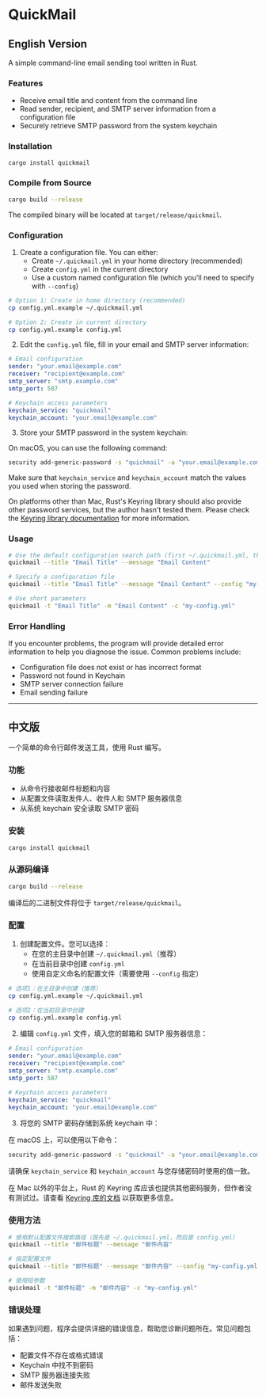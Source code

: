 # QuickMail

## English Version

A simple command-line email sending tool written in Rust.

### Features

- Receive email title and content from the command line
- Read sender, recipient, and SMTP server information from a configuration file
- Securely retrieve SMTP password from the system keychain

### Installation

```bash
cargo install quickmail
```

### Compile from Source

```bash
cargo build --release
```

The compiled binary will be located at `target/release/quickmail`.

### Configuration

1. Create a configuration file. You can either:
   - Create `~/.quickmail.yml` in your home directory (recommended)
   - Create `config.yml` in the current directory
   - Use a custom named configuration file (which you'll need to specify with `--config`)

```bash
# Option 1: Create in home directory (recommended)
cp config.yml.example ~/.quickmail.yml

# Option 2: Create in current directory
cp config.yml.example config.yml
```

2. Edit the `config.yml` file, fill in your email and SMTP server information:

```yaml
# Email configuration
sender: "your.email@example.com"
receiver: "recipient@example.com"
smtp_server: "smtp.example.com"
smtp_port: 587

# Keychain access parameters
keychain_service: "quickmail"
keychain_account: "your.email@example.com"
```

3. Store your SMTP password in the system keychain:

On macOS, you can use the following command:

```bash
security add-generic-password -s "quickmail" -a "your.email@example.com" -w "your-password"
```

Make sure that `keychain_service` and `keychain_account` match the values you used when storing the password.

On platforms other than Mac, Rust's Keyring library should also provide other password services, but the author hasn't tested them. Please check the [Keyring library documentation](https://docs.rs/keyring/latest/keyring/) for more information.

### Usage

```bash
# Use the default configuration search path (first ~/.quickmail.yml, then config.yml)
quickmail --title "Email Title" --message "Email Content"

# Specify a configuration file
quickmail --title "Email Title" --message "Email Content" --config "my-config.yml"

# Use short parameters
quickmail -t "Email Title" -m "Email Content" -c "my-config.yml"
```

### Error Handling

If you encounter problems, the program will provide detailed error information to help you diagnose the issue. Common problems include:

- Configuration file does not exist or has incorrect format
- Password not found in Keychain
- SMTP server connection failure
- Email sending failure

---

## 中文版

一个简单的命令行邮件发送工具，使用 Rust 编写。

### 功能

- 从命令行接收邮件标题和内容
- 从配置文件读取发件人、收件人和 SMTP 服务器信息
- 从系统 keychain 安全读取 SMTP 密码

### 安装

```bash
cargo install quickmail
```

### 从源码编译

```bash
cargo build --release
```

编译后的二进制文件将位于 `target/release/quickmail`。

### 配置

1. 创建配置文件。您可以选择：
   - 在您的主目录中创建 `~/.quickmail.yml`（推荐）
   - 在当前目录中创建 `config.yml`
   - 使用自定义命名的配置文件（需要使用 `--config` 指定）

```bash
# 选项1：在主目录中创建（推荐）
cp config.yml.example ~/.quickmail.yml

# 选项2：在当前目录中创建
cp config.yml.example config.yml
```

2. 编辑 `config.yml` 文件，填入您的邮箱和 SMTP 服务器信息：

```yaml
# Email configuration
sender: "your.email@example.com"
receiver: "recipient@example.com"
smtp_server: "smtp.example.com"
smtp_port: 587

# Keychain access parameters
keychain_service: "quickmail"
keychain_account: "your.email@example.com"
```

3. 将您的 SMTP 密码存储到系统 keychain 中：

在 macOS 上，可以使用以下命令：

```bash
security add-generic-password -s "quickmail" -a "your.email@example.com" -w "your-password"
```

请确保 `keychain_service` 和 `keychain_account` 与您存储密码时使用的值一致。

在 Mac 以外的平台上，Rust 的 Keyring 库应该也提供其他密码服务，但作者没有测试过。请查看 [Keyring 库的文档](https://docs.rs/keyring/latest/keyring/) 以获取更多信息。

### 使用方法

```bash
# 使用默认配置文件搜索路径（首先是 ~/.quickmail.yml，然后是 config.yml）
quickmail --title "邮件标题" --message "邮件内容"

# 指定配置文件
quickmail --title "邮件标题" --message "邮件内容" --config "my-config.yml"

# 使用短参数
quickmail -t "邮件标题" -m "邮件内容" -c "my-config.yml"
```

### 错误处理

如果遇到问题，程序会提供详细的错误信息，帮助您诊断问题所在。常见问题包括：

- 配置文件不存在或格式错误
- Keychain 中找不到密码
- SMTP 服务器连接失败
- 邮件发送失败
